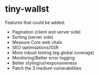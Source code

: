 # tiny-wallst

Features that could be added:

- Pagination (client and server side)
- Sorting (server side)
- Measure Core web vitals
- SEO optimisations/SSR
- More robust testing (eg global coverage)
- Monitoring/Better error logging
- Better styling/ui/responsiveness
- Patch the 3 medium vulnerabilities
